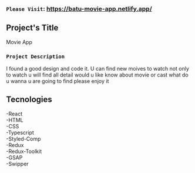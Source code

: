 ### `Please Visit`: https://batu-movie-app.netlify.app/

## Project's Title
Movie App

### `Project Description`
I found a good design and code it. U can find new moives to watch not only to watch u will find all detail would u like know about movie or cast what do u wanna u are going to find please enjoy it

## Tecnologies
-React <br />
-HTML <br />
-CSS <br />
-Typescript <br />
-Styled-Comp <br />
-Redux <br />
-Redux-Toolkit <br />
-GSAP<br />
-Swipper<br />

